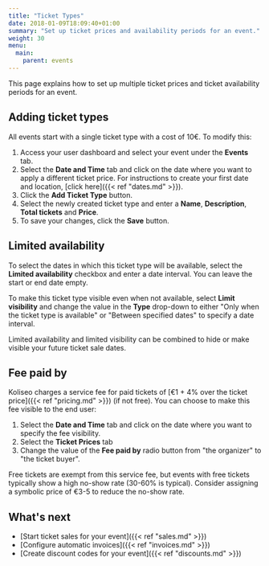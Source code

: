 ```yaml
---
title: "Ticket Types"
date: 2018-01-09T18:09:40+01:00
summary: "Set up ticket prices and availability periods for an event."
weight: 30
menu:
  main:
    parent: events
---
```


This page explains how to set up multiple ticket prices and ticket availability periods for an event.

## Adding ticket types

All events start with a single ticket type with a cost of 10€. To modify this:

1. Access your user dashboard and select your event under the **Events** tab.
2. Select the **Date and Time** tab and click on the date where you want to apply a different ticket price. For instructions to create your first date and location, [click here]({{< ref "dates.md" >}}).
3. Click the **Add Ticket Type** button.
4. Select the newly created ticket type and enter a **Name**, **Description**, **Total tickets** and **Price**.
5. To save your changes, click the **Save** button.

## Limited availability

To select the dates in which this ticket type will be available, select the **Limited availability** checkbox and enter a date interval. You can leave the start or end date empty.

To make this ticket type visible even when not available, select **Limit visibility** and change the value in the **Type** drop-down to either "Only when the ticket type is available" or "Between specified dates" to specify a date interval.

<aside class="note">
Limited availability and limited visibility can be combined to hide or make visible your future ticket sale dates. 
</aside>

## Fee paid by

Koliseo charges a service fee for paid tickets of [€1 + 4% over the ticket price]({{< ref "pricing.md" >}}) (if not free). You can choose to make this fee visible to the end user:

1. Select the **Date and Time** tab and click on the date where you want to specify the fee visibility.
2. Select the **Ticket Prices** tab
3. Change the value of the **Fee paid by** radio button from "the organizer" to "the ticket buyer". 

<aside class="note">
Free tickets are exempt from this service fee, but events with free tickets typically show a high no-show rate (30-60% is typical). Consider assigning a symbolic price of €3-5 to reduce the no-show rate.
</aside>

## What's next

* [Start ticket sales for your event]({{< ref "sales.md" >}})
* [Configure automatic invoices]({{< ref "invoices.md" >}})
* [Create discount codes for your event]({{< ref "discounts.md" >}})
